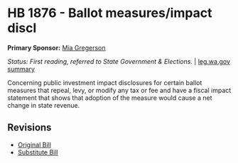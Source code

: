 # HB 1876 - Ballot measures/impact discl
**Primary Sponsor:** [Mia Gregerson](/person/leg/mia.gregerson.md)

*Status: First reading, referred to State Government & Elections.* | [leg.wa.gov summary](https://app.leg.wa.gov/billsummary?BillNumber=1876&Year=2021)

Concerning public investment impact disclosures for certain ballot measures that repeal, levy, or modify any tax or fee and have a fiscal impact statement that shows that adoption of the measure would cause a net change in state revenue.

## Revisions
* [Original Bill](1/)
* [Substitute Bill](S/)